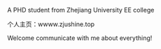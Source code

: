 A PHD student from Zhejiang University EE college

个人主页：wwww.zjushine.top

Welcome communicate with me about everything!
